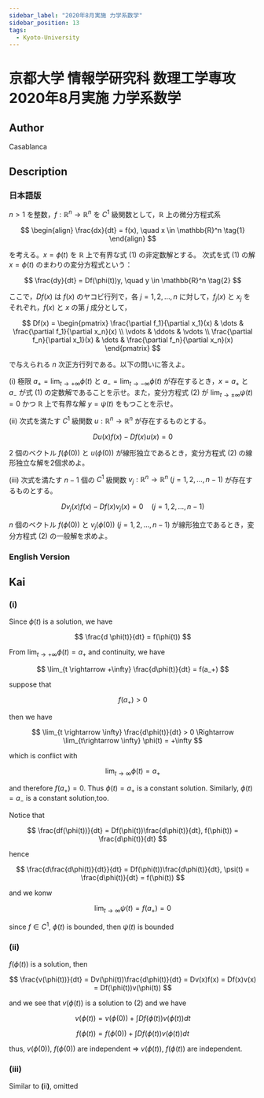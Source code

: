 ```yaml
---
sidebar_label: "2020年8月実施 力学系数学"
sidebar_position: 13
tags:
  - Kyoto-University
---
```

# 京都大学 情報学研究科 数理工学専攻 2020年8月実施 力学系数学

## **Author**
Casablanca

## **Description**
### 日本語版
$n > 1$ を整数，$f : \mathbb{R}^n \rightarrow \mathbb{R}^n$ を $C^1$ 級関数として，$\mathbb{R}$ 上の微分方程式系

$$
\begin{align}
\frac{dx}{dt} = f(x), \quad x \in \mathbb{R}^n \tag{1}
\end{align}
$$

を考える。$x = \phi(t)$ を $\mathbb{R}$ 上で有界な式 (1) の非定数解とする。
次式を式 (1) の解 $x = \phi(t)$ のまわりの変分方程式という：

$$
\frac{dy}{dt} = Df(\phi(t))y, \quad y \in \mathbb{R}^n \tag{2}
$$

ここで，$Df(x)$ は $f(x)$ のヤコビ行列で，各 $j = 1, 2, \ldots, n$ に対して，$f_j(x)$ と $x_j$ をそれぞれ，$f(x)$ と $x$ の第 $j$ 成分として，

$$
Df(x) = \begin{pmatrix} 
\frac{\partial f_1}{\partial x_1}(x) & \dots & \frac{\partial f_1}{\partial x_n}(x) \\ 
\vdots & \ddots & \vdots \\ 
\frac{\partial f_n}{\partial x_1}(x) & \dots & \frac{\partial f_n}{\partial x_n}(x) 
\end{pmatrix}
$$

で与えられる $n$ 次正方行列である。以下の問いに答えよ。

(i) 極限 $a_+ = \lim_{t \to +\infty} \phi(t)$ と $a_- = \lim_{t \to -\infty} \phi(t)$ が存在するとき，$x = a_+$ と $a_-$ が式 (1) の定数解であることを示せ。また，変分方程式 (2) が $\lim_{t \to \pm \infty} \psi(t) = 0$ かつ $\mathbb{R}$ 上で有界な解 $y = \psi(t)$ をもつことを示せ。

(ii) 次式を満たす $C^1$ 級関数 $u : \mathbb{R}^n \rightarrow \mathbb{R}^n$ が存在するものとする。

$$
Du(x)f(x) - Df(x)u(x) = 0
$$

2 個のベクトル $f(\phi(0))$ と $u(\phi(0))$ が線形独立であるとき，変分方程式 (2) の線形独立な解を2個求めよ。

(iii) 次式を満たす $n - 1$ 個の $C^1$ 級関数 $v_j : \mathbb{R}^n \rightarrow \mathbb{R}^n \ (j = 1, 2, \ldots, n - 1)$ が存在するものとする。

$$
Dv_j(x)f(x) - Df(x)v_j(x) = 0 \quad (j = 1, 2, \ldots, n - 1)
$$

$n$ 個のベクトル $f(\phi(0))$ と $v_j(\phi(0)) \ (j = 1, 2, \ldots, n - 1)$ が線形独立であるとき，変分方程式 (2) の一般解を求めよ。


### English Version


## **Kai**
### (i)
Since $\phi (t)$ is a solution, we have

$$
\frac{d \phi(t)}{dt} = f(\phi(t))
$$

From $\lim_{t\rightarrow +\infty}\phi(t) = a_+$ and continuity, we have

$$
\lim_{t \rightarrow +\infty} \frac{d\phi(t)}{dt} = f(a_+)
$$

suppose that

$$
f(a_+) > 0
$$

then we have

$$
\lim_{t \rightarrow \infty} \frac{d\phi(t)}{dt} > 0 \Rightarrow \lim_{t\rightarrow \infty} \phi(t) = +\infty
$$

which is conflict with

$$
\lim_{t\rightarrow \infty} \phi(t) = a_+
$$

and therefore $f(a_+) = 0$.
Thus $\phi(t) = a_+$ is a constant solution. Similarly, $\phi(t) = a_{-}$ is a constant solution,too.

Notice that

$$
\frac{df(\phi(t))}{dt} = Df(\phi(t))\frac{d\phi(t)}{dt}, f(\phi(t)) = \frac{d\phi(t)}{dt}
$$

hence

$$
\frac{d\frac{d\phi(t)}{dt}}{dt} = Df(\phi(t))\frac{d\phi(t)}{dt}, \psi(t) = \frac{d\phi(t)}{dt} = f(\phi(t))
$$

and we konw

$$
\lim_{t\rightarrow \infty} \psi(t) = f(a_+) = 0
$$

since $f \in C^1$, $\phi(t)$ is bounded, then $\psi(t)$ is bounded


### (ii)
$f(\phi(t))$ is a solution, then

$$
\frac{v(\phi(t))}{dt} = Dv(\phi(t))\frac{d\phi(t)}{dt} = Dv(x)f(x) = Df(x)v(x) = Df(\phi(t))v(\phi(t))
$$

and we see that $v(\phi(t))$ is a solution to (2) and we have

$$
v(\phi(t)) = v(\phi(0)) + \int Df(\phi(t))v(\phi(t)) dt
$$

$$
f(\phi(t)) = f(\phi(0)) + \int Df(\phi(t))v(\phi(t)) dt
$$

thus, $v(\phi(0))$, $f(\phi(0))$ are independent $\Rightarrow$ $v(\phi(t))$, $f(\phi(t))$ are independent.

### (iii)
Similar to $\boldsymbol{(\text{ii})}$, omitted
